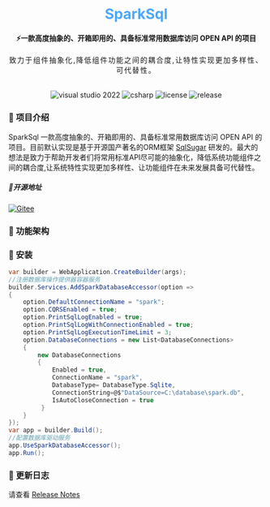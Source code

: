 <div align="center">
	<h1 align="center" style="color:#4da7fd"><b>SparkSql</b></h1>
</div>
<div align="center">
<h4 align="center">⚡一款高度抽象的、开箱即用的、具备标准常用数据库访问 OPEN API 的项目</h4>
<span align="center" style="letter-spacing:1.8px" >致力于组件抽象化,降低组件功能之间的耦合度,让特性实现更加多样性、可代替性。</span>
</div>
<br>
<p align="center">
<img alt="visual studio 2022" src="https://img.shields.io/badge/Visual Studio-2022-blue.svg">
<img alt="csharp" src="https://img.shields.io/badge/language-csharp-brightgreen.svg">
<img alt="license" src="https://img.shields.io/badge/license-MIT-blue.svg">
<img alt="release" src="https://img.shields.io/badge/release-0.1.0-green">
</p>

### 🚩 项目介绍

SparkSql 一款高度抽象的、开箱即用的、具备标准常用数据库访问 OPEN API 的项目。目前默认实现是基于开源国产著名的ORM框架 <a href="https://gitee.com/dotnetchina/SqlSugar">SqlSugar<a/> 研发的。最大的想法是致力于帮助开发者们将常用标准API尽可能的抽象化，降低系统功能组件之间的耦合度,让系统特性实现更加多样性、让功能组件在未来发展具备可代替性。


##### 🏅开源地址
[![Gitee](https://shields.io/badge/Gitee-https://gitee.com/weile0796/sparksql-green?logo=gitee&style=flat&logoColor=red)](https://gitee.com/weile0796/sparksql)

### 📰 功能架构


### 🎉 安装
```csharp
var builder = WebApplication.CreateBuilder(args);
//注册数据库操作提供器容器服务
builder.Services.AddSparkDatabaseAccessor(option =>
{
    option.DefaultConnectionName = "spark";
    option.CQRSEnabled = true;
    option.PrintSqlLogEnabled = true;
    option.PrintSqlLogWithConnectionEnabled = true;
    option.PrintSqlLogExecutionTimeLimit = 3;
    option.DatabaseConnections = new List<DatabaseConnections>
    {
        new DatabaseConnections
        {
            Enabled = true,
            ConnectionName = "spark",
            DatabaseType= DatabaseType.Sqlite,
            ConnectionString=@$"DataSource=C:\database\spark.db",
            IsAutoCloseConnection = true
         }
    }
});
var app = builder.Build();
//配置数据库驱动服务
app.UseSparkDatabaseAccessor();
app.Run();
```
### 📖 更新日志

请查看 [Release Notes](docs)